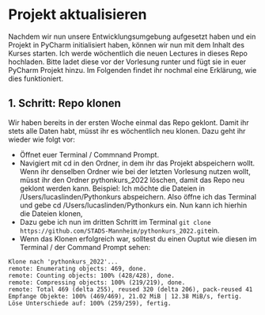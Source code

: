 # Projekt aktualisieren 

Nachdem wir nun unsere Entwicklungsumgebung aufgesetzt haben und ein Projekt in PyCharm initialisiert haben, können wir nun mit dem Inhalt des Kurses starten. Ich werde wöchentlich die neuen Lectures in dieses Repo hochladen. Bitte ladet diese vor der Vorlesung runter und fügt sie in euer PyCharm Projekt hinzu. Im Folgenden findet ihr nochmal eine Erklärung, wie dies funktioniert.

## 1. Schritt: Repo klonen
Wir haben bereits in der ersten Woche einmal das Repo geklont. Damit ihr stets alle Daten habt, müsst ihr es wöchentlich neu klonen. Dazu geht ihr wieder wie folgt vor:
* Öffnet euer Terminal / Commnand Prompt.
* Navigiert mit cd in den Ordner, in dem ihr das Projekt abspeichern wollt. Wenn ihr denselben Ordner wie bei der letzten Vorlesung nutzen wollt, müsst ihr den Ordner pythonkurs_2022 löschen, damit das Repo neu geklont werden kann. Beispiel: Ich möchte die Dateien in /Users/lucaslinden/Pythonkurs abspeichern. Also öffne ich das Terminal und gebe cd /Users/lucaslinden/Pythonkurs ein. Nun kann ich hierhin die Dateien klonen,
* Dazu gebe ich nun im dritten Schritt im Terminal ```git clone https://github.com/STADS-Mannheim/pythonkurs_2022.git```ein.
* Wenn das Klonen erfolgreich war, solltest du einen Ouptut wie diesen im Terminal / der Command Prompt sehen:
```
Klone nach 'pythonkurs_2022'...
remote: Enumerating objects: 469, done.
remote: Counting objects: 100% (428/428), done.
remote: Compressing objects: 100% (219/219), done.
remote: Total 469 (delta 255), reused 320 (delta 206), pack-reused 41
Empfange Objekte: 100% (469/469), 21.02 MiB | 12.38 MiB/s, fertig.
Löse Unterschiede auf: 100% (259/259), fertig.
```
